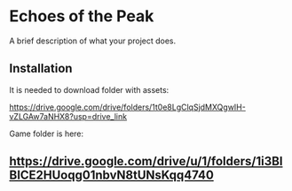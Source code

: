 # Echoes of the Peak

A brief description of what your project does.

## Installation

It is needed to download folder with assets:

https://drive.google.com/drive/folders/1t0e8LgClqSjdMXQgwIH-vZLGAw7aNHX8?usp=drive_link

Game folder is here:

## https://drive.google.com/drive/u/1/folders/1i3BlBICE2HUoqg01nbvN8tUNsKqq4740
